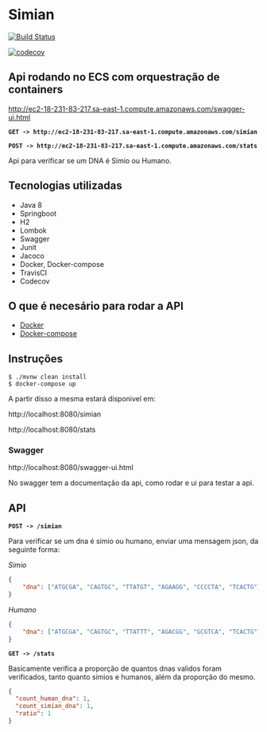 # Simian

[![Build Status](https://travis-ci.com/gconsentini/simian.svg?token=KZDxfvLBJjXWnE7PFgoy&branch=master)](https://travis-ci.com/gconsentini/simian)

[![codecov](https://codecov.io/gh/gconsentini/simian/branch/master/graph/badge.svg?token=rHjjgFRv0k)](https://codecov.io/gh/gconsentini/simian)

## Api rodando no ECS com orquestração de containers
http://ec2-18-231-83-217.sa-east-1.compute.amazonaws.com/swagger-ui.html

**`GET -> http://ec2-18-231-83-217.sa-east-1.compute.amazonaws.com/simian`**

**`POST -> http://ec2-18-231-83-217.sa-east-1.compute.amazonaws.com/stats`**


Api para verificar se um DNA é Simio ou Humano.

## Tecnologias utilizadas

- Java 8
- Springboot
- H2
- Lombok
- Swagger
- Junit
- Jacoco
- Docker, Docker-compose
- TravisCI
- Codecov

## O que é necesário para rodar a API

- [Docker](https://www.docker.com/)
- [Docker-compose](https://docs.docker.com/compose/)

## Instruções
```
$ ./mvnw clean install
$ docker-compose up
```

A partir disso a mesma estará disponivel em:

http://localhost:8080/simian

http://localhost:8080/stats

### Swagger
http://localhost:8080/swagger-ui.html

No swagger tem a documentação da api, como rodar e ui para testar a api.

## API

**`POST -> /simian`**

Para verificar se um dna é simio ou humano, enviar uma mensagem json, da seguinte forma:

*Simio*
```json
{
    "dna": ["ATGCGA", "CAGTGC", "TTATGT", "AGAAGG", "CCCCTA", "TCACTG"]
}
```

*Humano*
```json
{ 
    "dna": ["ATGCGA", "CAGTGC", "TTATTT", "AGACGG", "GCGTCA", "TCACTG"] 
}
```

**`GET -> /stats`**

Basicamente verifica a proporção de quantos dnas validos foram verificados, tanto quanto simios e humanos, além da proporção do mesmo.

```json
{
  "count_human_dna": 1,
  "count_simian_dna": 1,
  "ratio": 1
}
```